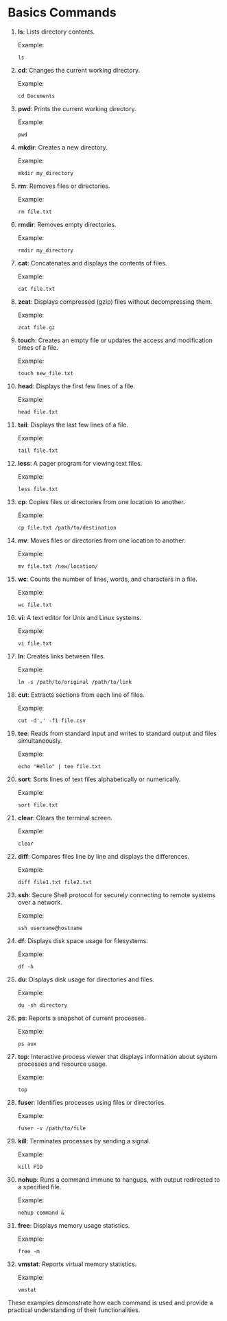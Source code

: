 # Basics Commands

1. **ls**: Lists directory contents.

   Example:
   ```
   ls
   ```

2. **cd**: Changes the current working directory.

   Example:
   ```
   cd Documents
   ```

3. **pwd**: Prints the current working directory.

   Example:
   ```
   pwd
   ```

4. **mkdir**: Creates a new directory.

   Example:
   ```
   mkdir my_directory
   ```

5. **rm**: Removes files or directories.

   Example:
   ```
   rm file.txt
   ```

6. **rmdir**: Removes empty directories.

   Example:
   ```
   rmdir my_directory
   ```

7. **cat**: Concatenates and displays the contents of files.

   Example:
   ```
   cat file.txt
   ```

8. **zcat**: Displays compressed (gzip) files without decompressing them.

   Example:
   ```
   zcat file.gz
   ```

9. **touch**: Creates an empty file or updates the access and modification times of a file.

   Example:
   ```
   touch new_file.txt
   ```

10. **head**: Displays the first few lines of a file.

    Example:
    ```
    head file.txt
    ```

11. **tail**: Displays the last few lines of a file.

    Example:
    ```
    tail file.txt
    ```

12. **less**: A pager program for viewing text files.

    Example:
    ```
    less file.txt
    ```

13. **cp**: Copies files or directories from one location to another.

    Example:
    ```
    cp file.txt /path/to/destination
    ```

14. **mv**: Moves files or directories from one location to another.

    Example:
    ```
    mv file.txt /new/location/
    ```

15. **wc**: Counts the number of lines, words, and characters in a file.

    Example:
    ```
    wc file.txt
    ```

16. **vi**: A text editor for Unix and Linux systems.

    Example:
    ```
    vi file.txt
    ```

17. **ln**: Creates links between files.

    Example:
    ```
    ln -s /path/to/original /path/to/link
    ```

18. **cut**: Extracts sections from each line of files.

    Example:
    ```
    cut -d',' -f1 file.csv
    ```

19. **tee**: Reads from standard input and writes to standard output and files simultaneously.

    Example:
    ```
    echo "Hello" | tee file.txt
    ```

20. **sort**: Sorts lines of text files alphabetically or numerically.

    Example:
    ```
    sort file.txt
    ```

21. **clear**: Clears the terminal screen.

    Example:
    ```
    clear
    ```

22. **diff**: Compares files line by line and displays the differences.

    Example:
    ```
    diff file1.txt file2.txt
    ```

23. **ssh**: Secure Shell protocol for securely connecting to remote systems over a network.

    Example:
    ```
    ssh username@hostname
    ```

24. **df**: Displays disk space usage for filesystems.

    Example:
    ```
    df -h
    ```

25. **du**: Displays disk usage for directories and files.

    Example:
    ```
    du -sh directory
    ```

26. **ps**: Reports a snapshot of current processes.

    Example:
    ```
    ps aux
    ```

27. **top**: Interactive process viewer that displays information about system processes and resource usage.

    Example:
    ```
    top
    ```

28. **fuser**: Identifies processes using files or directories.

    Example:
    ```
    fuser -v /path/to/file
    ```

29. **kill**: Terminates processes by sending a signal.

    Example:
    ```
    kill PID
    ```

30. **nohup**: Runs a command immune to hangups, with output redirected to a specified file.

    Example:
    ```
    nohup command &
    ```

31. **free**: Displays memory usage statistics.

    Example:
    ```
    free -m
    ```

32. **vmstat**: Reports virtual memory statistics.

    Example:
    ```
    vmstat
    ```

These examples demonstrate how each command is used and provide a practical understanding of their functionalities.